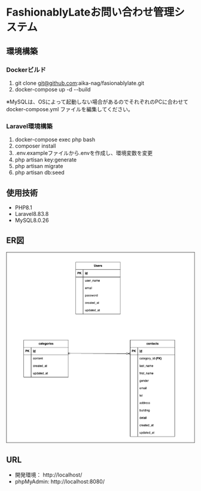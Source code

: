 # FashionablyLateお問い合わせ管理システム

## 環境構築

### Dockerビルド
1. git clone git@github.com:aika-nag/fasionablylate.git
2. docker-compose up -d --build

※MySQLは、OSによって起動しない場合があるのでそれぞれのPCに合わせて docker-compose.yml ファイルを編集してください。

### Laravel環境構築
1. docker-compose exec php bash
2. composer install
3. .env.exampleファイルから.envを作成し、環境変数を変更
4. php artisan key:generate
5. php artisan migrate
6. php artisan db:seed

## 使用技術
- PHP8.1
- Laravel8.83.8
- MySQL8.0.26

## ER図
![ER図](./ER.png)

## URL
- 開発環境： http://localhost/
- phpMyAdmin: http://localhost:8080/
